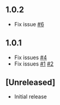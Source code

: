 ## 1.0.2
- Fix issue [#6](https://github.com/ludorival/vscode-preview-jsdoc/issues/6)

## 1.0.1
 - Fix issues [#4](https://github.com/ludorival/vscode-preview-jsdoc/issues/4)
 - Fix issues [#1](https://github.com/ludorival/vscode-preview-jsdoc/issues/1) [#2](https://github.com/ludorival/vscode-preview-jsdoc/issues/2)

## [Unreleased]
- Initial release